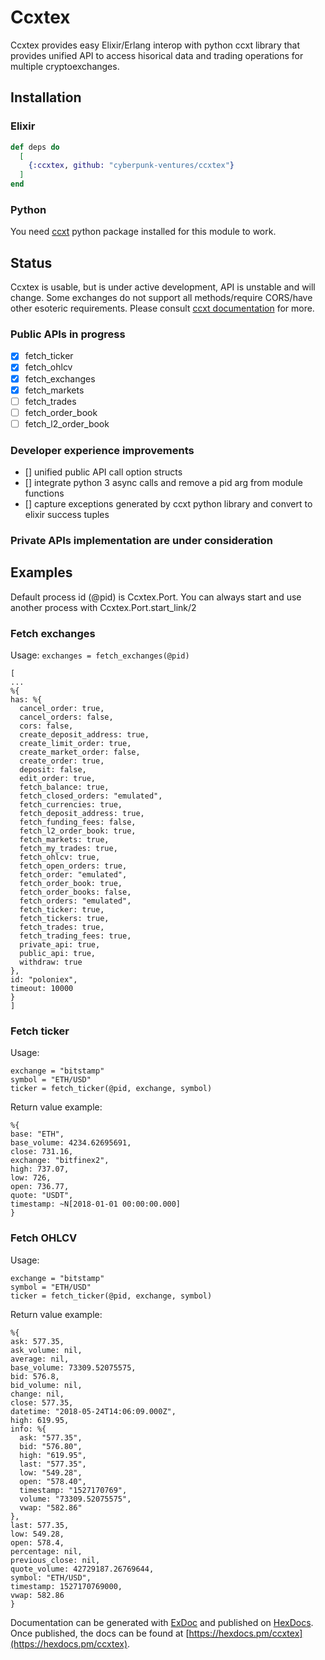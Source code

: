 # Ccxtex

Ccxtex provides easy Elixir/Erlang interop with python ccxt library that provides unified API to access hisorical data and trading operations for multiple cryptoexchanges.

## Installation


### Elixir

```elixir
def deps do
  [
    {:ccxtex, github: "cyberpunk-ventures/ccxtex"}
  ]
end
```

### Python

You need [ccxt](https://pypi.org/project/ccxt/) python package installed for this module to work.

## Status

Ccxtex is usable, but is under active development, API is unstable and will change. Some exchanges do not support all methods/require CORS/have other esoteric requirements. Please consult [ccxt documentation](https://github.com/ccxt/ccxt) for more.

### Public APIs in progress

- [x] fetch_ticker
- [x] fetch_ohlcv
- [x] fetch_exchanges
- [x] fetch_markets
- [ ] fetch_trades
- [ ] fetch_order_book
- [ ] fetch_l2_order_book

### Developer experience improvements

- [] unified public API call option structs
- [] integrate python 3 async calls and remove a pid arg from module functions
- [] capture exceptions generated by ccxt python library and convert to elixir success tuples

### Private APIs implementation are under consideration

## Examples

Default process id (@pid) is Ccxtex.Port. You can always start and use another process with Ccxtex.Port.start_link/2

### Fetch exchanges

Usage:
`exchanges = fetch_exchanges(@pid)`


```
[
...
%{
has: %{
  cancel_order: true,
  cancel_orders: false,
  cors: false,
  create_deposit_address: true,
  create_limit_order: true,
  create_market_order: false,
  create_order: true,
  deposit: false,
  edit_order: true,
  fetch_balance: true,
  fetch_closed_orders: "emulated",
  fetch_currencies: true,
  fetch_deposit_address: true,
  fetch_funding_fees: false,
  fetch_l2_order_book: true,
  fetch_markets: true,
  fetch_my_trades: true,
  fetch_ohlcv: true,
  fetch_open_orders: true,
  fetch_order: "emulated",
  fetch_order_book: true,
  fetch_order_books: false,
  fetch_orders: "emulated",
  fetch_ticker: true,
  fetch_tickers: true,
  fetch_trades: true,
  fetch_trading_fees: true,
  private_api: true,
  public_api: true,
  withdraw: true
},
id: "poloniex",
timeout: 10000
}
]
```


### Fetch ticker

Usage:

```
exchange = "bitstamp"
symbol = "ETH/USD"
ticker = fetch_ticker(@pid, exchange, symbol)
```

Return value example:
```
%{
base: "ETH",
base_volume: 4234.62695691,
close: 731.16,
exchange: "bitfinex2",
high: 737.07,
low: 726,
open: 736.77,
quote: "USDT",
timestamp: ~N[2018-01-01 00:00:00.000]
}
```

### Fetch OHLCV

Usage:

```
exchange = "bitstamp"
symbol = "ETH/USD"
ticker = fetch_ticker(@pid, exchange, symbol)
```

Return value example:
```
%{
ask: 577.35,
ask_volume: nil,
average: nil,
base_volume: 73309.52075575,
bid: 576.8,
bid_volume: nil,
change: nil,
close: 577.35,
datetime: "2018-05-24T14:06:09.000Z",
high: 619.95,
info: %{
  ask: "577.35",
  bid: "576.80",
  high: "619.95",
  last: "577.35",
  low: "549.28",
  open: "578.40",
  timestamp: "1527170769",
  volume: "73309.52075575",
  vwap: "582.86"
},
last: 577.35,
low: 549.28,
open: 578.4,
percentage: nil,
previous_close: nil,
quote_volume: 42729187.26769644,
symbol: "ETH/USD",
timestamp: 1527170769000,
vwap: 582.86
}
```



Documentation can be generated with [ExDoc](https://github.com/elixir-lang/ex_doc)
and published on [HexDocs](https://hexdocs.pm). Once published, the docs can
be found at [https://hexdocs.pm/ccxtex](https://hexdocs.pm/ccxtex).
